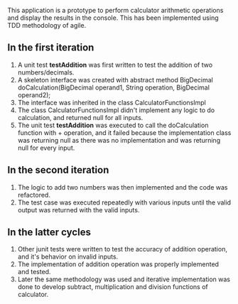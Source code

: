 This application is a prototype to perform calculator arithmetic operations and display the results in the console.
This has been implemented using TDD methodology of agile.

In the first iteration
---------------------
1. A unit test **testAddition** was first written to test the addition of two numbers/decimals.
2. A skeleton interface was created with abstract method BigDecimal doCalculation(BigDecimal operand1, String operation, BigDecimal operand2);
3. The interface was inherited in the class CalculatorFunctionsImpl
4. The class CalculatorFunctionsImpl didn't implement any logic to do calculation, and returned null for all inputs.
5. The unit test **testAddition** was executed to call the doCalculation  function with + operation, and it failed because the implementation class was returning null as there was no implementation and was returning null for every input.

In the second iteration
---------------------
1. The logic to add two numbers was then implemented and the code was refactored.
2. The test case was executed repeatedly with various inputs until the valid output was returned with the valid inputs.


In the latter cycles 
---------------------
1. Other junit tests were written to test the accuracy of addition operation, and it's behavior on invalid inputs.
2. The implementation of addition operation was properly implemented and tested. 
3. Later the same methodology was used and iterative implementation was done to develop subtract, multiplication and division functions of calculator.

